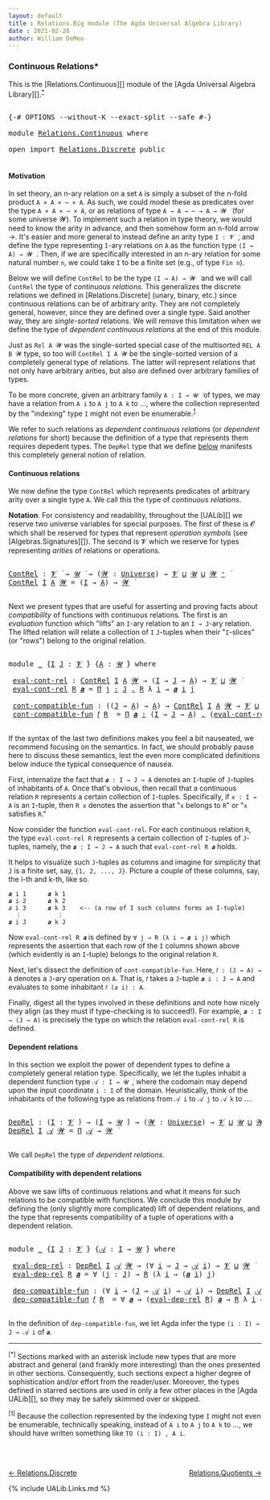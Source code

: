 ```yaml
---
layout: default
title : Relations.Big module (The Agda Universal Algebra Library)
date : 2021-02-28
author: William DeMeo
---
```


### <a id="continuous-relations">Continuous Relations*</a>

This is the [Relations.Continuous][] module of the [Agda Universal Algebra Library][].<sup>[*](Relations.Continuous.html#fn0)</sup>

<pre class="Agda">

<a id="339" class="Symbol">{-#</a> <a id="343" class="Keyword">OPTIONS</a> <a id="351" class="Pragma">--without-K</a> <a id="363" class="Pragma">--exact-split</a> <a id="377" class="Pragma">--safe</a> <a id="384" class="Symbol">#-}</a>

<a id="389" class="Keyword">module</a> <a id="396" href="Relations.Continuous.html" class="Module">Relations.Continuous</a> <a id="417" class="Keyword">where</a>

<a id="424" class="Keyword">open</a> <a id="429" class="Keyword">import</a> <a id="436" href="Relations.Discrete.html" class="Module">Relations.Discrete</a> <a id="455" class="Keyword">public</a>

</pre>

#### <a id="motivation">Motivation</a>
In set theory, an n-ary relation on a set `A` is simply a subset of the n-fold product `A × A × ⋯ × A`.  As such, we could model these as predicates over the type `A × A × ⋯ × A`, or as relations of type `A → A → ⋯ → A → 𝓦 ̇` (for some universe 𝓦).  To implement such a relation in type theory, we would need to know the arity in advance, and then somehow form an n-fold arrow →.  It's easier and more general to instead define an arity type `I : 𝓥 ̇`, and define the type representing `I`-ary relations on `A` as the function type `(I → A) → 𝓦 ̇`.  Then, if we are specifically interested in an n-ary relation for some natural number `n`, we could take `I` to be a finite set (e.g., of type `Fin n`).

Below we will define `ContRel` to be the type `(I → A) → 𝓦 ̇` and we will call `ContRel` the type of *continuous relations*.  This generalizes the discrete relations we defined in [Relations.Discrete] (unary, binary, etc.) since continuous relations can be of arbitrary arity.  They are not completely general, however, since they are defined over a single type. Said another way, they are *single-sorted* relations. We will remove this limitation when we define the type of *dependent continuous relations* at the end of this module.

Just as `Rel A 𝓦` was the single-sorted special case of the multisorted `REL A B 𝓦` type, so too will `ContRel I A 𝓦` be the single-sorted version of a completely general type of relations. The latter will represent relations that not only have arbitrary arities, but also are defined over arbitrary families of types.

To be more concrete, given an arbitrary family `A : I → 𝓤 ̇` of types, we may have a relation from `A i` to `A j` to `A k` to …, where the collection represented by the "indexing" type `I` might not even be enumerable.<sup>[1](Relations.Continuous.html#fn1)</sup>

We refer to such relations as *dependent continuous relations* (or *dependent relations* for short) because the definition of a type that represents them requires depedent types.  The `DepRel` type that we define [below](Relations.Continuous.html#dependent-relations) manifests this completely general notion of relation.

#### <a id="continuous-relations">Continuous relations</a>

We now define the type `ContRel` which represents predicates of arbitrary arity over a single type `A`. We call this the type of *continuous relations*.

**Notation**. For consistency and readability, throughout the [UALib][] we reserve two universe variables for special purposes.  The first of these is 𝓞 which shall be reserved for types that represent *operation symbols* (see [Algebras.Signatures][]). The second is 𝓥 which we reserve for types representing *arities* of relations or operations.

<pre class="Agda">

<a id="ContRel"></a><a id="3237" href="Relations.Continuous.html#3237" class="Function">ContRel</a> <a id="3245" class="Symbol">:</a> <a id="3247" href="Universes.html#262" class="Generalizable">𝓥</a> <a id="3249" href="Universes.html#403" class="Function Operator">̇</a> <a id="3251" class="Symbol">→</a> <a id="3253" href="Universes.html#260" class="Generalizable">𝓤</a> <a id="3255" href="Universes.html#403" class="Function Operator">̇</a> <a id="3257" class="Symbol">→</a> <a id="3259" class="Symbol">(</a><a id="3260" href="Relations.Continuous.html#3260" class="Bound">𝓦</a> <a id="3262" class="Symbol">:</a> <a id="3264" href="Agda.Primitive.html#423" class="Postulate">Universe</a><a id="3272" class="Symbol">)</a> <a id="3274" class="Symbol">→</a> <a id="3276" href="Universes.html#262" class="Generalizable">𝓥</a> <a id="3278" href="Agda.Primitive.html#636" class="Primitive Operator">⊔</a> <a id="3280" href="Universes.html#260" class="Generalizable">𝓤</a> <a id="3282" href="Agda.Primitive.html#636" class="Primitive Operator">⊔</a> <a id="3284" href="Relations.Continuous.html#3260" class="Bound">𝓦</a> <a id="3286" href="Agda.Primitive.html#606" class="Primitive Operator">⁺</a> <a id="3288" href="Universes.html#403" class="Function Operator">̇</a>
<a id="3290" href="Relations.Continuous.html#3237" class="Function">ContRel</a> <a id="3298" href="Relations.Continuous.html#3298" class="Bound">I</a> <a id="3300" href="Relations.Continuous.html#3300" class="Bound">A</a> <a id="3302" href="Relations.Continuous.html#3302" class="Bound">𝓦</a> <a id="3304" class="Symbol">=</a> <a id="3306" class="Symbol">(</a><a id="3307" href="Relations.Continuous.html#3298" class="Bound">I</a> <a id="3309" class="Symbol">→</a> <a id="3311" href="Relations.Continuous.html#3300" class="Bound">A</a><a id="3312" class="Symbol">)</a> <a id="3314" class="Symbol">→</a> <a id="3316" href="Relations.Continuous.html#3302" class="Bound">𝓦</a> <a id="3318" href="Universes.html#403" class="Function Operator">̇</a>

</pre>


<!-- #### <a id="compatibility-with-continuous-relations">Compatibility with continuous relations</a> -->

Next we present types that are useful for asserting and proving facts about *compatibility* of functions with continuous relations.  The first is an *evaluation* function which "lifts" an `I`-ary relation to an `I → J`-ary relation. The lifted relation will relate a collection of `I` `J`-tuples when their "`I`-slices" (or "rows") belong to the original relation.

<pre class="Agda">

<a id="3821" class="Keyword">module</a> <a id="3828" href="Relations.Continuous.html#3828" class="Module">_</a> <a id="3830" class="Symbol">{</a><a id="3831" href="Relations.Continuous.html#3831" class="Bound">I</a> <a id="3833" href="Relations.Continuous.html#3833" class="Bound">J</a> <a id="3835" class="Symbol">:</a> <a id="3837" href="Universes.html#262" class="Generalizable">𝓥</a> <a id="3839" href="Universes.html#403" class="Function Operator">̇</a><a id="3840" class="Symbol">}</a> <a id="3842" class="Symbol">{</a><a id="3843" href="Relations.Continuous.html#3843" class="Bound">A</a> <a id="3845" class="Symbol">:</a> <a id="3847" href="Universes.html#260" class="Generalizable">𝓤</a> <a id="3849" href="Universes.html#403" class="Function Operator">̇</a><a id="3850" class="Symbol">}</a> <a id="3852" class="Keyword">where</a>

 <a id="3860" href="Relations.Continuous.html#3860" class="Function">eval-cont-rel</a> <a id="3874" class="Symbol">:</a> <a id="3876" href="Relations.Continuous.html#3237" class="Function">ContRel</a> <a id="3884" href="Relations.Continuous.html#3831" class="Bound">I</a> <a id="3886" href="Relations.Continuous.html#3843" class="Bound">A</a> <a id="3888" href="Universes.html#264" class="Generalizable">𝓦</a> <a id="3890" class="Symbol">→</a> <a id="3892" class="Symbol">(</a><a id="3893" href="Relations.Continuous.html#3831" class="Bound">I</a> <a id="3895" class="Symbol">→</a> <a id="3897" href="Relations.Continuous.html#3833" class="Bound">J</a> <a id="3899" class="Symbol">→</a> <a id="3901" href="Relations.Continuous.html#3843" class="Bound">A</a><a id="3902" class="Symbol">)</a> <a id="3904" class="Symbol">→</a> <a id="3906" href="Relations.Continuous.html#3837" class="Bound">𝓥</a> <a id="3908" href="Agda.Primitive.html#636" class="Primitive Operator">⊔</a> <a id="3910" href="Universes.html#264" class="Generalizable">𝓦</a> <a id="3912" href="Universes.html#403" class="Function Operator">̇</a>
 <a id="3915" href="Relations.Continuous.html#3860" class="Function">eval-cont-rel</a> <a id="3929" href="Relations.Continuous.html#3929" class="Bound">R</a> <a id="3931" href="Relations.Continuous.html#3931" class="Bound">𝒂</a> <a id="3933" class="Symbol">=</a> <a id="3935" href="MGS-MLTT.html#3635" class="Function">Π</a> <a id="3937" href="Relations.Continuous.html#3937" class="Bound">j</a> <a id="3939" href="MGS-MLTT.html#3635" class="Function">꞉</a> <a id="3941" href="Relations.Continuous.html#3833" class="Bound">J</a> <a id="3943" href="MGS-MLTT.html#3635" class="Function">,</a> <a id="3945" href="Relations.Continuous.html#3929" class="Bound">R</a> <a id="3947" class="Symbol">λ</a> <a id="3949" href="Relations.Continuous.html#3949" class="Bound">i</a> <a id="3951" class="Symbol">→</a> <a id="3953" href="Relations.Continuous.html#3931" class="Bound">𝒂</a> <a id="3955" href="Relations.Continuous.html#3949" class="Bound">i</a> <a id="3957" href="Relations.Continuous.html#3937" class="Bound">j</a>

 <a id="3961" href="Relations.Continuous.html#3961" class="Function">cont-compatible-fun</a> <a id="3981" class="Symbol">:</a> <a id="3983" class="Symbol">((</a><a id="3985" href="Relations.Continuous.html#3833" class="Bound">J</a> <a id="3987" class="Symbol">→</a> <a id="3989" href="Relations.Continuous.html#3843" class="Bound">A</a><a id="3990" class="Symbol">)</a> <a id="3992" class="Symbol">→</a> <a id="3994" href="Relations.Continuous.html#3843" class="Bound">A</a><a id="3995" class="Symbol">)</a> <a id="3997" class="Symbol">→</a> <a id="3999" href="Relations.Continuous.html#3237" class="Function">ContRel</a> <a id="4007" href="Relations.Continuous.html#3831" class="Bound">I</a> <a id="4009" href="Relations.Continuous.html#3843" class="Bound">A</a> <a id="4011" href="Universes.html#264" class="Generalizable">𝓦</a> <a id="4013" class="Symbol">→</a> <a id="4015" href="Relations.Continuous.html#3837" class="Bound">𝓥</a> <a id="4017" href="Agda.Primitive.html#636" class="Primitive Operator">⊔</a> <a id="4019" href="Relations.Continuous.html#3847" class="Bound">𝓤</a> <a id="4021" href="Agda.Primitive.html#636" class="Primitive Operator">⊔</a> <a id="4023" href="Universes.html#264" class="Generalizable">𝓦</a> <a id="4025" href="Universes.html#403" class="Function Operator">̇</a>
 <a id="4028" href="Relations.Continuous.html#3961" class="Function">cont-compatible-fun</a> <a id="4048" href="Relations.Continuous.html#4048" class="Bound">𝑓</a> <a id="4050" href="Relations.Continuous.html#4050" class="Bound">R</a>  <a id="4053" class="Symbol">=</a> <a id="4055" href="MGS-MLTT.html#3635" class="Function">Π</a> <a id="4057" href="Relations.Continuous.html#4057" class="Bound">𝒂</a> <a id="4059" href="MGS-MLTT.html#3635" class="Function">꞉</a> <a id="4061" class="Symbol">(</a><a id="4062" href="Relations.Continuous.html#3831" class="Bound">I</a> <a id="4064" class="Symbol">→</a> <a id="4066" href="Relations.Continuous.html#3833" class="Bound">J</a> <a id="4068" class="Symbol">→</a> <a id="4070" href="Relations.Continuous.html#3843" class="Bound">A</a><a id="4071" class="Symbol">)</a> <a id="4073" href="MGS-MLTT.html#3635" class="Function">,</a> <a id="4075" class="Symbol">(</a><a id="4076" href="Relations.Continuous.html#3860" class="Function">eval-cont-rel</a> <a id="4090" href="Relations.Continuous.html#4050" class="Bound">R</a> <a id="4092" href="Relations.Continuous.html#4057" class="Bound">𝒂</a> <a id="4094" class="Symbol">→</a> <a id="4096" href="Relations.Continuous.html#4050" class="Bound">R</a> <a id="4098" class="Symbol">λ</a> <a id="4100" href="Relations.Continuous.html#4100" class="Bound">i</a> <a id="4102" class="Symbol">→</a> <a id="4104" class="Symbol">(</a><a id="4105" href="Relations.Continuous.html#4048" class="Bound">𝑓</a> <a id="4107" class="Symbol">(</a><a id="4108" href="Relations.Continuous.html#4057" class="Bound">𝒂</a> <a id="4110" href="Relations.Continuous.html#4100" class="Bound">i</a><a id="4111" class="Symbol">)))</a>

</pre>

If the syntax of the last two definitions makes you feel a bit nauseated, we recommend focusing on the semantics. In fact, we should probably pause here to discuss these semantics, lest the even more complicated definitions below induce the typical consequence of nausea.

First, internalize the fact that `𝒂 : I → J → A` denotes an `I`-tuple of `J`-tuples of inhabitants of `A`. Once that's obvious, then recall that a continuous relation `R` represents a certain collection of `I`-tuples. Specifically, if `x : I → A` is an `I`-tuple, then `R x` denotes the assertion that "`x` belongs to `R`" or "`x` satisfies `R`."

Now consider the function `eval-cont-rel`.  For each continuous relation `R`, the type `eval-cont-rel R` represents a certain collection of `I`-tuples of `J`-tuples, namely, the `𝒂 : I → J → A` such that `eval-cont-rel R 𝒂` holds.

It helps to visualize such `J`-tuples as columns and imagine for simplicity that `J` is a finite set, say, `{1, 2, ..., J}`.  Picture a couple of these columns, say, the i-th and k-th, like so.

```
𝒂 i 1      𝒂 k 1
𝒂 i 2      𝒂 k 2
𝑎 i 3      𝒂 k 3    <-- (a row of I such columns forms an I-tuple)
  ⋮          ⋮
𝒂 i J      𝒂 k J
```

Now `eval-cont-rel R 𝒂` is defined by `∀ j → R (λ i → 𝒂 i j)` which represents the assertion that each row of the `I` columns shown above (which evidently is an `I`-tuple) belongs to the original relation `R`.

Next, let's dissect the definition of `cont-compatible-fun`.  Here, `𝑓 : (J → A) → A` denotes a `J`-ary operation on `A`.  That is, `𝑓` takes a `J`-tuple `𝒂 i : J → A` and evaluates to some inhabitant `𝑓 (𝑎 i) : A`.

Finally, digest all the types involved in these definitions and note how nicely they align (as they must if type-checking is to succeed!).  For example, `𝒂 : I → (J → A)` is precisely the type on which the relation `eval-cont-rel R` is defined.


#### <a id="dependent-relations">Dependent relations</a>

In this section we exploit the power of dependent types to define a completely general relation type.  Specifically, we let the tuples inhabit a dependent function type `𝒜 : I → 𝓤 ̇`, where the codomain may depend upon the input coordinate `i : I` of the domain. Heuristically, think of the inhabitants of the following type as relations from `𝒜 i` to `𝒜 j` to `𝒜 k` to ….

<pre class="Agda">

<a id="DepRel"></a><a id="6439" href="Relations.Continuous.html#6439" class="Function">DepRel</a> <a id="6446" class="Symbol">:</a> <a id="6448" class="Symbol">(</a><a id="6449" href="Relations.Continuous.html#6449" class="Bound">I</a> <a id="6451" class="Symbol">:</a> <a id="6453" href="Universes.html#262" class="Generalizable">𝓥</a> <a id="6455" href="Universes.html#403" class="Function Operator">̇</a><a id="6456" class="Symbol">)</a> <a id="6458" class="Symbol">→</a> <a id="6460" class="Symbol">(</a><a id="6461" href="Relations.Continuous.html#6449" class="Bound">I</a> <a id="6463" class="Symbol">→</a> <a id="6465" href="Universes.html#260" class="Generalizable">𝓤</a> <a id="6467" href="Universes.html#403" class="Function Operator">̇</a><a id="6468" class="Symbol">)</a> <a id="6470" class="Symbol">→</a> <a id="6472" class="Symbol">(</a><a id="6473" href="Relations.Continuous.html#6473" class="Bound">𝓦</a> <a id="6475" class="Symbol">:</a> <a id="6477" href="Agda.Primitive.html#423" class="Postulate">Universe</a><a id="6485" class="Symbol">)</a> <a id="6487" class="Symbol">→</a> <a id="6489" href="Universes.html#262" class="Generalizable">𝓥</a> <a id="6491" href="Agda.Primitive.html#636" class="Primitive Operator">⊔</a> <a id="6493" href="Universes.html#260" class="Generalizable">𝓤</a> <a id="6495" href="Agda.Primitive.html#636" class="Primitive Operator">⊔</a> <a id="6497" href="Relations.Continuous.html#6473" class="Bound">𝓦</a> <a id="6499" href="Agda.Primitive.html#606" class="Primitive Operator">⁺</a> <a id="6501" href="Universes.html#403" class="Function Operator">̇</a>
<a id="6503" href="Relations.Continuous.html#6439" class="Function">DepRel</a> <a id="6510" href="Relations.Continuous.html#6510" class="Bound">I</a> <a id="6512" href="Relations.Continuous.html#6512" class="Bound">𝒜</a> <a id="6514" href="Relations.Continuous.html#6514" class="Bound">𝓦</a> <a id="6516" class="Symbol">=</a> <a id="6518" href="MGS-MLTT.html#3562" class="Function">Π</a> <a id="6520" href="Relations.Continuous.html#6512" class="Bound">𝒜</a> <a id="6522" class="Symbol">→</a> <a id="6524" href="Relations.Continuous.html#6514" class="Bound">𝓦</a> <a id="6526" href="Universes.html#403" class="Function Operator">̇</a>

</pre>

We call `DepRel` the type of *dependent relations*.

#### <a id="compatibility-with-dependent-relations">Compatibility with dependent relations</a>

Above we saw lifts of continuous relations and what it means for such relations to be compatible with functions. We conclude this module by defining the (only slightly more complicated) lift of dependent relations, and the type that represents compatibility of a tuple of operations with a dependent relation.

<pre class="Agda">

<a id="7015" class="Keyword">module</a> <a id="7022" href="Relations.Continuous.html#7022" class="Module">_</a> <a id="7024" class="Symbol">{</a><a id="7025" href="Relations.Continuous.html#7025" class="Bound">I</a> <a id="7027" href="Relations.Continuous.html#7027" class="Bound">J</a> <a id="7029" class="Symbol">:</a> <a id="7031" href="Universes.html#262" class="Generalizable">𝓥</a> <a id="7033" href="Universes.html#403" class="Function Operator">̇</a><a id="7034" class="Symbol">}</a> <a id="7036" class="Symbol">{</a><a id="7037" href="Relations.Continuous.html#7037" class="Bound">𝒜</a> <a id="7039" class="Symbol">:</a> <a id="7041" href="Relations.Continuous.html#7025" class="Bound">I</a> <a id="7043" class="Symbol">→</a> <a id="7045" href="Universes.html#260" class="Generalizable">𝓤</a> <a id="7047" href="Universes.html#403" class="Function Operator">̇</a><a id="7048" class="Symbol">}</a> <a id="7050" class="Keyword">where</a>

 <a id="7058" href="Relations.Continuous.html#7058" class="Function">eval-dep-rel</a> <a id="7071" class="Symbol">:</a> <a id="7073" href="Relations.Continuous.html#6439" class="Function">DepRel</a> <a id="7080" href="Relations.Continuous.html#7025" class="Bound">I</a> <a id="7082" href="Relations.Continuous.html#7037" class="Bound">𝒜</a> <a id="7084" href="Universes.html#264" class="Generalizable">𝓦</a> <a id="7086" class="Symbol">→</a> <a id="7088" class="Symbol">(∀</a> <a id="7091" href="Relations.Continuous.html#7091" class="Bound">i</a> <a id="7093" class="Symbol">→</a> <a id="7095" href="Relations.Continuous.html#7027" class="Bound">J</a> <a id="7097" class="Symbol">→</a> <a id="7099" href="Relations.Continuous.html#7037" class="Bound">𝒜</a> <a id="7101" href="Relations.Continuous.html#7091" class="Bound">i</a><a id="7102" class="Symbol">)</a> <a id="7104" class="Symbol">→</a> <a id="7106" href="Relations.Continuous.html#7031" class="Bound">𝓥</a> <a id="7108" href="Agda.Primitive.html#636" class="Primitive Operator">⊔</a> <a id="7110" href="Universes.html#264" class="Generalizable">𝓦</a> <a id="7112" href="Universes.html#403" class="Function Operator">̇</a>
 <a id="7115" href="Relations.Continuous.html#7058" class="Function">eval-dep-rel</a> <a id="7128" href="Relations.Continuous.html#7128" class="Bound">R</a> <a id="7130" href="Relations.Continuous.html#7130" class="Bound">𝒂</a> <a id="7132" class="Symbol">=</a> <a id="7134" class="Symbol">∀</a> <a id="7136" class="Symbol">(</a><a id="7137" href="Relations.Continuous.html#7137" class="Bound">j</a> <a id="7139" class="Symbol">:</a> <a id="7141" href="Relations.Continuous.html#7027" class="Bound">J</a><a id="7142" class="Symbol">)</a> <a id="7144" class="Symbol">→</a> <a id="7146" href="Relations.Continuous.html#7128" class="Bound">R</a> <a id="7148" class="Symbol">(λ</a> <a id="7151" href="Relations.Continuous.html#7151" class="Bound">i</a> <a id="7153" class="Symbol">→</a> <a id="7155" class="Symbol">(</a><a id="7156" href="Relations.Continuous.html#7130" class="Bound">𝒂</a> <a id="7158" href="Relations.Continuous.html#7151" class="Bound">i</a><a id="7159" class="Symbol">)</a> <a id="7161" href="Relations.Continuous.html#7137" class="Bound">j</a><a id="7162" class="Symbol">)</a>

 <a id="7166" href="Relations.Continuous.html#7166" class="Function">dep-compatible-fun</a> <a id="7185" class="Symbol">:</a> <a id="7187" class="Symbol">(∀</a> <a id="7190" href="Relations.Continuous.html#7190" class="Bound">i</a> <a id="7192" class="Symbol">→</a> <a id="7194" class="Symbol">(</a><a id="7195" href="Relations.Continuous.html#7027" class="Bound">J</a> <a id="7197" class="Symbol">→</a> <a id="7199" href="Relations.Continuous.html#7037" class="Bound">𝒜</a> <a id="7201" href="Relations.Continuous.html#7190" class="Bound">i</a><a id="7202" class="Symbol">)</a> <a id="7204" class="Symbol">→</a> <a id="7206" href="Relations.Continuous.html#7037" class="Bound">𝒜</a> <a id="7208" href="Relations.Continuous.html#7190" class="Bound">i</a><a id="7209" class="Symbol">)</a> <a id="7211" class="Symbol">→</a> <a id="7213" href="Relations.Continuous.html#6439" class="Function">DepRel</a> <a id="7220" href="Relations.Continuous.html#7025" class="Bound">I</a> <a id="7222" href="Relations.Continuous.html#7037" class="Bound">𝒜</a> <a id="7224" href="Universes.html#264" class="Generalizable">𝓦</a> <a id="7226" class="Symbol">→</a> <a id="7228" href="Relations.Continuous.html#7031" class="Bound">𝓥</a> <a id="7230" href="Agda.Primitive.html#636" class="Primitive Operator">⊔</a> <a id="7232" href="Relations.Continuous.html#7045" class="Bound">𝓤</a> <a id="7234" href="Agda.Primitive.html#636" class="Primitive Operator">⊔</a> <a id="7236" href="Universes.html#264" class="Generalizable">𝓦</a> <a id="7238" href="Universes.html#403" class="Function Operator">̇</a>
 <a id="7241" href="Relations.Continuous.html#7166" class="Function">dep-compatible-fun</a> <a id="7260" href="Relations.Continuous.html#7260" class="Bound">𝑓</a> <a id="7262" href="Relations.Continuous.html#7262" class="Bound">R</a>  <a id="7265" class="Symbol">=</a> <a id="7267" class="Symbol">∀</a> <a id="7269" href="Relations.Continuous.html#7269" class="Bound">𝒂</a> <a id="7271" class="Symbol">→</a> <a id="7273" class="Symbol">(</a><a id="7274" href="Relations.Continuous.html#7058" class="Function">eval-dep-rel</a> <a id="7287" href="Relations.Continuous.html#7262" class="Bound">R</a><a id="7288" class="Symbol">)</a> <a id="7290" href="Relations.Continuous.html#7269" class="Bound">𝒂</a> <a id="7292" class="Symbol">→</a> <a id="7294" href="Relations.Continuous.html#7262" class="Bound">R</a> <a id="7296" class="Symbol">λ</a> <a id="7298" href="Relations.Continuous.html#7298" class="Bound">i</a> <a id="7300" class="Symbol">→</a> <a id="7302" class="Symbol">(</a><a id="7303" href="Relations.Continuous.html#7260" class="Bound">𝑓</a> <a id="7305" href="Relations.Continuous.html#7298" class="Bound">i</a><a id="7306" class="Symbol">)(</a><a id="7308" href="Relations.Continuous.html#7269" class="Bound">𝒂</a> <a id="7310" href="Relations.Continuous.html#7298" class="Bound">i</a><a id="7311" class="Symbol">)</a>

</pre>

In the definition of `dep-compatible-fun`, we let Agda infer the type `(i : I) → J → 𝒜 i` of `𝒂`.


--------------------------------------

<sup>[*]</sup><span class="footnote" id="fn0"> Sections marked with an asterisk include new types that are more abstract and general (and frankly more interesting) than the ones presented in other sections.  Consequently, such sections expect a higher degree of sophistication and/or effort from the reader/user. Moreover, the types defined in starred sections are used in only a few other places in the [Agda UALib][], so they may be safely skimmed over or skipped.</span>

<sup>[1]</sup><span class="footnote" id="fn1"> Because the collection represented by the indexing type `I` might not even be enumerable, technically speaking, instead of `A i` to `A j` to `A k` to ..., we should have written something like `TO (i : I) , A i`.</span>

<br>
<br>

[← Relations.Discrete](Relations.Discrete.html)
<span style="float:right;">[Relations.Quotients →](Relations.Quotients.html)</span>

{% include UALib.Links.md %}
